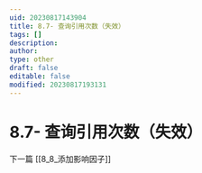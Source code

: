 ```yaml
---
uid: 20230817143904
title: 8.7- 查询引用次数（失效）
tags: []
description: 
author: 
type: other
draft: false
editable: false
modified: 20230817193131
---
```


# 8.7- 查询引用次数（失效）

下一篇 [[8_8_添加影响因子]]
